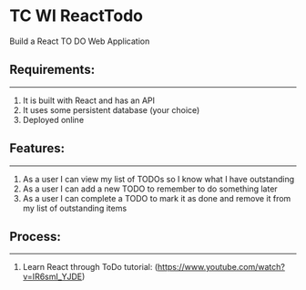 # TC WI ReactTodo

Build a React TO DO Web Application

## Requirements:
___
1. It is built with React and has an API
2. It uses some persistent database (your choice)
3. Deployed online

## Features:
___
1. As a user I can view my list of TODOs so I know what I have outstanding
2. As a user I can add a new TODO to remember to do something later
3. As a user I can complete a TODO to mark it as done and remove it from my list of outstanding items

## Process:
___
1. Learn React through ToDo tutorial: (https://www.youtube.com/watch?v=IR6smI_YJDE)
